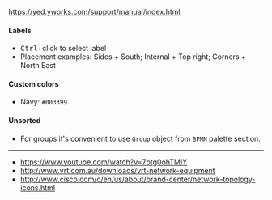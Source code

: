 https://yed.yworks.com/support/manual/index.html
#### Labels

* <kbd>Ctrl</kbd>+click to select label
* Placement examples: Sides + South; Internal + Top right; Corners + North East

#### Custom colors
* Navy: `#003399`

#### Unsorted
* For groups it's convenient to use `Group` object from `BPMN` palette section.

----
* https://www.youtube.com/watch?v=7btg0ohTMIY
* http://www.vrt.com.au/downloads/vrt-network-equipment
* http://www.cisco.com/c/en/us/about/brand-center/network-topology-icons.html
